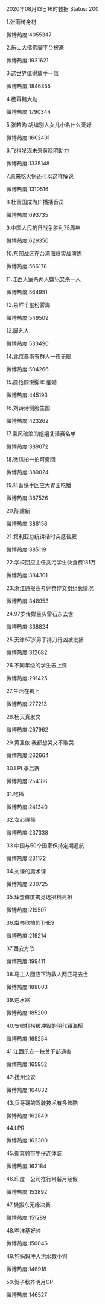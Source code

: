 2020年08月13日16时数据
Status: 200

1.张雨绮身材

微博热度:4055347

2.乐山大佛佛脚平台被淹

微博热度:1931621

3.这世界值得放手一信

微博热度:1846855

4.杨幂魏大勋

微博热度:1790344

5.张若昀 胡编别人女儿小名什么爱好

微博热度:1662401

6.飞科发现未来黄晓明助力

微博热度:1335148

7.原来吃火锅还可以这样解说

微博热度:1310516

8.杜富国成为广播播音员

微博热度:693735

9.中国人民抗日战争胜利75周年

微博热度:629350

10.东部战区在台湾海峡实战演练

微博热度:566178

11.江西入室杀两人嫌犯又杀一人

微博热度:564951

12.易烊千玺粉雾海

微博热度:549509

13.脚艺人

微博热度:533490

14.北京暴雨有群人一夜无眠

微博热度:504266

15.颜怡颜悦脚本 催婚

微博热度:445193

16.刘诗诗侧脸生图

微博热度:423262

17.乘风破浪的姐姐复活赛名单

微博热度:389072

18.微信拍一拍可撤回

微博热度:389024

19.抖音快手回应大胃王吃播

微博热度:387526

20.陈建新

微博热度:386156

21.叙利亚总统讲话时突感昏厥

微博热度:385119

22.学校回应主任贪污学生伙食费131万

微博热度:384301

23.浙江通报高考评卷作文组组长情况

微博热度:348953

24.97岁传媒巨头雷石东去世

微博热度:338824

25.天津67岁男子持刀行凶被批捕

微博热度:312682

26.不同年级的学生去上课

微博热度:291425

27.生活在树上

微博热度:277213

28.杨天真发文

微博热度:267962

29.黄圣依 我都想哭又不敢哭

微博热度:262664

30.LPL季后赛

微博热度:254186

31.吃播

微博热度:241340

32.女心理师

微博热度:237338

33.中国与50个国家保持定期通航

微博热度:231172

34.刘谦的魔术课

微博热度:230725

35.拜登首度携竞选搭档亮相

微博热度:219507

36.虞书欣拍的THE9

微博热度:219214

37.西安方欣

微博热度:199411

38.马主人回应下海救人两匹马去世

微博热度:188003

39.逆水寒

微博热度:185209

40.安徽打捞被冲毁的明代镇海桥

微博热度:169254

41.江西乐安一扶贫干部遇害

微博热度:165952

42.抚州公安

微博热度:164832

43.兵哥哥的驾驶技术有多炫酷

微博热度:162849

44.LPR

微博热度:162300

45.郑爽领带牛仔连体装

微博热度:162184

46.印度一公司推行带薪月经假

微博热度:153892

47.樊振东无缘决赛

微博热度:151289

48.李准基好帅

微博热度:150046

49.狗妈妈冲入洪水救小狗

微博热度:146918

50.贺子秋齐明月CP

微博热度:146527

